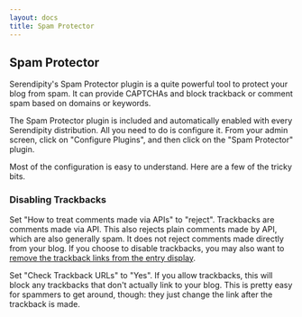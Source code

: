 ```yaml
---
layout: docs
title: Spam Protector
---
```


## Spam Protector

Serendipity's Spam Protector plugin is a quite powerful tool to protect your blog from spam. It can provide CAPTCHAs and block trackback or comment spam based on domains or keywords.

The Spam Protector plugin is included and automatically enabled with every Serendipity distribution. All you need to do is configure it. From your admin screen, click on "Configure Plugins", and then click on the "Spam Protector" plugin.

Most of the configuration is easy to understand. Here are a few of the tricky bits.

### Disabling Trackbacks

Set "How to treat comments made via APIs" to "reject". Trackbacks are comments made via API. This also rejects plain comments made by API, which are also generally spam. It does not reject comments made directly from your blog. If you choose to disable trackbacks, you may also want to [remove the trackback links from the entry display](/docs/faq/ask-the-expert/removing-trackback-links.html).

Set "Check Trackback URLs" to "Yes". If you allow trackbacks, this will block any trackbacks that don't actually link to your blog. This is pretty easy for spammers to get around, though: they just change the link after the trackback is made.

